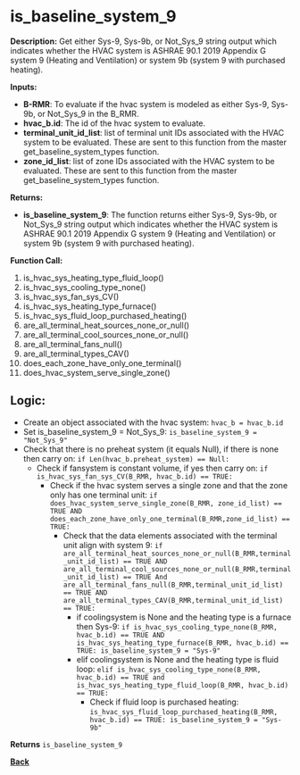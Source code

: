 # is_baseline_system_9  

**Description:** Get either Sys-9, Sys-9b, or Not_Sys_9 string output which indicates whether the HVAC system is ASHRAE 90.1 2019 Appendix G system 9 (Heating and Ventilation) or system 9b (system 9 with purchased heating).  

**Inputs:**  
- **B-RMR**: To evaluate if the hvac system is modeled as either Sys-9, Sys-9b, or Not_Sys_9 in the B_RMR.   
- **hvac_b.id**: The id of the hvac system to evaluate.  
- **terminal_unit_id_list**: list of terminal unit IDs associated with the HVAC system to be evaluated. These are sent to this function from the master get_baseline_system_types function.
- **zone_id_list**: list of zone IDs associated with the HVAC system to be evaluated. These are sent to this function from the master get_baseline_system_types function.

**Returns:**  
- **is_baseline_system_9**: The function returns either Sys-9, Sys-9b, or Not_Sys_9 string output which indicates whether the HVAC system is ASHRAE 90.1 2019 Appendix G system 9 (Heating and Ventilation) or system 9b (system 9 with purchased heating).   
 
**Function Call:** 
1. is_hvac_sys_heating_type_fluid_loop()
2. is_hvac_sys_cooling_type_none()
3. is_hvac_sys_fan_sys_CV()  
4. is_hvac_sys_heating_type_furnace()
5. is_hvac_sys_fluid_loop_purchased_heating()
6. are_all_terminal_heat_sources_none_or_null()  
7. are_all_terminal_cool_sources_none_or_null() 
8. are_all_terminal_fans_null()  
9. are_all_terminal_types_CAV()   
10. does_each_zone_have_only_one_terminal()    
11. does_hvac_system_serve_single_zone()  
 
## Logic:    
- Create an object associated with the hvac system: `hvac_b = hvac_b.id`  
- Set is_baseline_system_9 = Not_Sys_9: `is_baseline_system_9 = "Not_Sys_9"`    
- Check that there is no preheat system (it equals Null), if there is none then carry on: `if Len(hvac_b.preheat_system) == Null:`   
    - Check if fansystem is constant volume, if yes then carry on: `if is_hvac_sys_fan_sys_CV(B_RMR, hvac_b.id) == TRUE:`  
        - Check if the hvac system serves a single zone and that the zone only has one terminal unit: `if does_hvac_system_serve_single_zone(B_RMR, zone_id_list) == TRUE AND does_each_zone_have_only_one_terminal(B_RMR,zone_id_list) == TRUE:`     
            - Check that the data elements associated with the terminal unit align with system 9: `if are_all_terminal_heat_sources_none_or_null(B_RMR,terminal_unit_id_list) == TRUE AND are_all_terminal_cool_sources_none_or_null(B_RMR,terminal_unit_id_list) == TRUE And are_all_terminal_fans_null(B_RMR,terminal_unit_id_list) == TRUE AND are_all_terminal_types_CAV(B_RMR,terminal_unit_id_list) == TRUE:`        
                - if coolingsystem is None and the heating type is a furnace then Sys-9: `if is_hvac_sys_cooling_type_none(B_RMR, hvac_b.id) == TRUE AND is_hvac_sys_heating_type_furnace(B_RMR, hvac_b.id) == TRUE: is_baseline_system_9 = "Sys-9"`
                - elif coolingsystem is None and the heating type is fluid loop: `elif is_hvac_sys_cooling_type_none(B_RMR, hvac_b.id) == TRUE and is_hvac_sys_heating_type_fluid_loop(B_RMR, hvac_b.id) == TRUE:`  
                    - Check if fluid loop is purchased heating: `is_hvac_sys_fluid_loop_purchased_heating(B_RMR, hvac_b.id) == TRUE: is_baseline_system_9 = "Sys-9b"`  

**Returns** `is_baseline_system_9`  



**[Back](../_toc.md)**